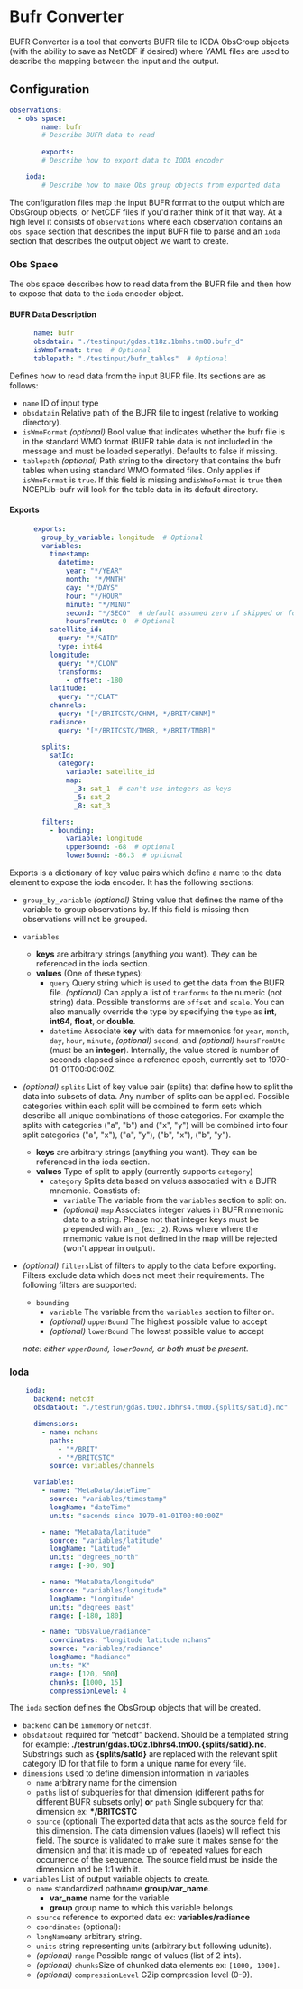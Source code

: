 # Bufr Converter

BUFR Converter is a tool that converts BUFR file to IODA ObsGroup objects (with the ability to save 
as NetCDF if desired) where YAML files are used to describe the mapping between the input and the 
output.

## Configuration

```yaml
observations:
  - obs space:
        name: bufr
        # Describe BUFR data to read
        
        exports:
        # Describe how to export data to IODA encoder

    ioda:
        # Describe how to make Obs group objects from exported data
```

The configuration files map the input BUFR format to the output which are ObsGroup objects, or 
NetCDF files if you'd rather think of it that way. At a high level it consists of `observations` 
where each observation contains an `obs space` section that describes the input BUFR file to parse
and an `ioda` section that describes the output object we want to create.

### Obs Space

The obs space describes how to read data from the BUFR file and then how to expose that data to the
`ioda` encoder object.

#### BUFR Data Description

```yaml
      name: bufr
      obsdatain: "./testinput/gdas.t18z.1bmhs.tm00.bufr_d"
      isWmoFormat: true  # Optional
      tablepath: "./testinput/bufr_tables"  # Optional
```

Defines how to read data from the input BUFR file. Its sections are as follows:

* `name` ID of input type
* `obsdatain` Relative path of the BUFR file to ingest (relative to working directory).
* `isWmoFormat` _(optional)_ Bool value that indicates whether the bufr file is in the standard WMO 
   format (BUFR table data is not included in the message and must be loaded seperatly). Defaults
   to false if missing.
* `tablepath` _(optional)_ Path string to the directory that contains the bufr tables when using 
   standard WMO formated files. Only applies if `isWmoFormat` is `true`. If this field is missing 
   and`isWmoFormat` is `true` then NCEPLib-bufr will look for the table data in its default
   directory.

#### Exports

```yaml
      exports:
        group_by_variable: longitude  # Optional
        variables:
          timestamp:
            datetime:
              year: "*/YEAR"
              month: "*/MNTH"
              day: "*/DAYS"
              hour: "*/HOUR"
              minute: "*/MINU"
              second: "*/SECO"  # default assumed zero if skipped or found as missing
              hoursFromUtc: 0  # Optional
          satellite_id:
            query: "*/SAID"
            type: int64
          longitude:
            query: "*/CLON"
            transforms:
              - offset: -180
          latitude:
            query: "*/CLAT"
          channels:
            query: "[*/BRITCSTC/CHNM, */BRIT/CHNM]"
          radiance:
            query: "[*/BRITCSTC/TMBR, */BRIT/TMBR]"

        splits:
          satId:
            category:
              variable: satellite_id
              map:
                _3: sat_1  # can't use integers as keys
                _5: sat_2
                _8: sat_3

        filters:
          - bounding:
              variable: longitude
              upperBound: -68  # optional
              lowerBound: -86.3  # optional
```
Exports is a dictionary of key value pairs which define a name to the data element to expose the 
ioda encoder. It has the following sections:

* `group_by_variable` _(optional)_ String value that defines the name of the variable to group 
   observations by. If this field is missing then observations will not be grouped.

* `variables`
  * **keys** are arbitrary strings (anything you want). They can be referenced in the ioda section.
  * **values** (One of these types):
    * `query` Query string which is used to get the data from the BUFR file. _(optional)_ Can 
      apply a list of `tranforms` to the numeric (not string) data. Possible transforms are 
      `offset` and `scale`. You can also manually override the type by specifying the `type` as 
      **int**, **int64**, **float**, or **double**.
    * `datetime` Associate **key** with data for mnemonics for `year`, `month`, `day`, `hour`,
      `minute`, _(optional)_ `second`, and _(optional)_ `hoursFromUtc` (must be an **integer**).
      Internally, the value stored is number of seconds elapsed since a reference epoch, currently
      set to 1970-01-01T00:00:00Z.
      

* _(optional)_ `splits` List of key value pair (splits) that define how to split the data into 
  subsets of data. Any number of splits can be applied. Possible categories within each split will 
  be combined to form sets which describe all unique combinations of those categories. For example 
  the splits with categories ("a", "b") and ("x", "y") will be combined into four split categories 
  ("a", "x"), ("a", "y"), ("b", "x"), ("b", "y").
  * **keys** are arbitrary strings (anything you want). They can be referenced in the ioda section.
  * **values** Type of split to apply (currently supports `category`)
    * `category` Splits data based on values assocatied with a BUFR mnemonic. Constists of:
      * `variable` The variable from the `variables` section to split on.
      * _(optional)_ `map` Associates integer values in BUFR mnemonic data to a string. Please not 
        that integer keys must be prepended with an `_` (ex: `_2`). Rows where where the mnemonic 
        value is not defined in the map will be rejected (won't appear in output).
  

* _(optional)_ `filters`List of filters to apply to the data before exporting. Filters exclude data
  which does not meet their requirements. The following filters are supported:
    * `bounding`
      * `variable` The variable from the `variables` section to filter on.
      * _(optional)_ `upperBound` The highest possible value to accept
      * _(optional)_ `lowerBound` The lowest possible value to accept
  
    _note: either `upperBound`, `lowerBound`, or both must be present._
        

### Ioda

```yaml
    ioda:
      backend: netcdf
      obsdataout: "./testrun/gdas.t00z.1bhrs4.tm00.{splits/satId}.nc"

      dimensions:
        - name: nchans
          paths:
            - "*/BRIT"
            - "*/BRITCSTC"
          source: variables/channels

      variables:
        - name: "MetaData/dateTime"
          source: "variables/timestamp"
          longName: "dateTime"
          units: "seconds since 1970-01-01T00:00:00Z"

        - name: "MetaData/latitude"
          source: "variables/latitude"
          longName: "Latitude"
          units: "degrees_north"
          range: [-90, 90]

        - name: "MetaData/longitude"
          source: "variables/longitude"
          longName: "Longitude"
          units: "degrees_east"
          range: [-180, 180]

        - name: "ObsValue/radiance"
          coordinates: "longitude latitude nchans"
          source: "variables/radiance"
          longName: "Radiance"
          units: "K"
          range: [120, 500]
          chunks: [1000, 15]
          compressionLevel: 4
```

The `ioda` section defines the ObsGroup objects that will be created. 

* `backend` can be `inmemory` or `netcdf`.
* `obsdataout` required for “netcdf” backend. Should be a templated string for example: 
  **./testrun/gdas.t00z.1bhrs4.tm00.{splits/satId}.nc**. Substrings such as **{splits/satId}** are 
  replaced with the relevant split category ID for that file to form a unique name for every file.
* `dimensions` used to define dimension information in variables
    * `name` arbitrary name for the dimension
    * `paths` list of subqueries for that dimension (different paths for different BUFR subsets 
              only) **or** `path` Single subquery for that dimension ex: **\*/BRITCSTC**
    * `source` (optional) The exported data that acts as the source field for this dimension. 
               The data dimension values (labels) will reflect this field. The source is validated
               to make sure it makes sense for the dimension and that it is made up of repeated
               values for each occurrence of the sequence. The source field must be inside the
               dimension and be 1:1 with it.
* `variables` List of output variable objects to create.
  * `name` standardized pathname **group**/**var_name**. 
    * **var_name** name for the variable
    * **group** group name to which this variable belongs.
  * `source` reference to exported data ex: **variables/radiance**
  * `coordinates` (optional):
  * `longName`any arbitrary string.
  * `units` string representing units (arbitrary but following udunits).
  * _(optional)_ `range` Possible range of values (list of 2 ints).
  * _(optional)_ `chunks`Size of chunked data elements ex: `[1000, 1000]`.
  * _(optional)_ `compressionLevel` GZip compression level (0-9).
  
